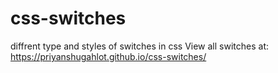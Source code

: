 # css-switches
diffrent type and styles of switches in css
View all switches at: https://priyanshugahlot.github.io/css-switches/
